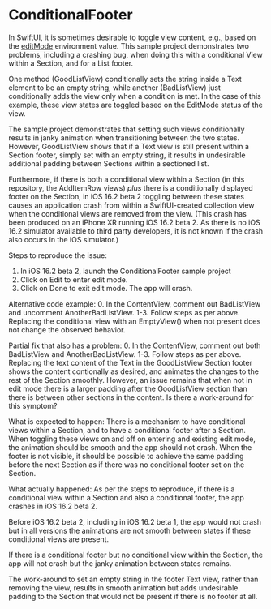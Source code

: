 # ConditionalFooter

In SwiftUI, it is sometimes desirable to toggle view content, e.g., based on the [editMode](https://developer.apple.com/documentation/swiftui/editmode) environment value. This sample project demonstrates two problems, including a crashing bug, when doing this with a conditional View within a Section, and for a List footer. 

One method (GoodListView) conditionally sets the string inside a Text element to be an empty string, while another (BadListView) just conditionally adds the view only when a condition is met. In the case of this example, these view states are toggled based on the EditMode status of the view.

The sample project demonstrates that setting such views conditionally results in janky animation when transitioning between the two states. However, GoodListView shows that if a Text view is still present within a Section footer, simply set with an empty string, it results in undesirable additional padding between Sections within a sectioned list.

Furthermore, if there is both a conditional view within a Section (in this repository, the AddItemRow views) _plus_ there is a conditionally displayed footer on the Section, in iOS 16.2 beta 2 toggling between these states causes an application crash from within a SwiftUI-created collection view when the conditional views are removed from the view. (This crash has been produced on an iPhone XR running iOS 16.2 beta 2. As there is no iOS 16.2 simulator available to third party developers, it is not known if the crash also occurs in the iOS simulator.)

Steps to reproduce the issue:
1. In iOS 16.2 beta 2, launch the ConditionalFooter sample project
2. Click on Edit to enter edit mode.
3. Click on Done to exit edit mode. The app will crash.

Alternative code example:
0. In the ContentView, comment out BadListView and uncomment AnotherBadListView.
1-3. Follow steps as per above. Replacing the conditional view with an EmptyView() when not present does not change the observed behavior.

Partial fix that also has a problem:
0. In the ContentView, comment out both BadListView and AnotherBadListView.
1-3. Follow steps as per above. Replacing the text content of the Text in the GoodListView Section footer shows the content contionally as desired, and animates the changes to the rest of the Section smoothly. However, an issue remains that when not in edit mode there is a larger padding after the GoodListView section than there is between other sections in the content. Is there a work-around for this symptom? 

What is expected to happen:
There is a mechanism to have conditional views within a Section, and to have a conditional footer after a Section. When toggling these views on and off on entering and existing edit mode, the animation should be smooth and the app should not crash. When the footer is not visible, it should be possible to achieve the same padding before the next Section as if there was no conditional footer set on the Section. 

What actually happened:
As per the steps to reproduce, if there is a conditional view within a Section and also a conditional footer, the app crashes in iOS 16.2 beta 2.

Before iOS 16.2 beta 2, including in iOS 16.2 beta 1, the app would not crash but in all versions the animations are not smooth between states if these conditional views are present.

If there is a conditional footer but no conditional view within the Section, the app will not crash but the janky animation between states remains.

The work-around to set an empty string in the footer Text view, rather than removing the view, results in smooth animation but adds undesirable padding to the Section that would not be present if there is no footer at all.  
